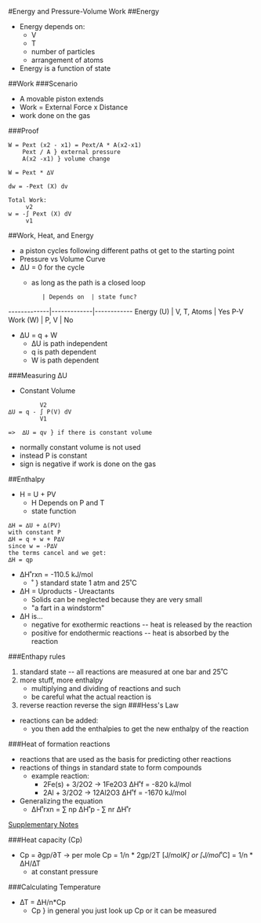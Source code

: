 #Energy and Pressure-Volume Work
##Energy
+ Energy depends on:
    + V
    + T
    + number of particles
    + arrangement of atoms
+ Energy is a function of state

##Work
###Scenario
+ A movable piston extends
+ Work = External Force x Distance
+ work done on the gas

###Proof
```
W = Pext (x2 - x1) = Pext/A * A(x2-x1)
    Pext / A } external pressure
    A(x2 -x1) } volume change

W = Pext * ∆V

dw = -Pext (X) dv

Total Work:
     v2
w = -∫ Pext (X) dV
     v1
```

##Work, Heat, and Energy
+ a piston cycles following different paths ot get to the starting point
+ Pressure vs Volume Curve
+ ∆U = 0 for the cycle
    + as long as the path is a closed loop

             | Depends on  | state func? 
-------------|-------------|------------
Energy (U)   | V, T, Atoms | Yes
P-V Work (W) | P, V        | No

+ ∆U = q + W
    + ∆U is path independent
    + q is path dependent
    + W is path dependent

###Measuring ∆U
+ Constant Volume
```
         V2
∆U = q - ∫ P(V) dV 
         V1

=>  ∆U = qv } if there is constant volume
```
+ normally constant volume is not used
+ instead P is constant
+ sign is negative if work is done on the gas

##Enthalpy
+ H = U + PV
    + H Depends on P and T
    + state function
```
∆H = ∆U + ∆(PV)
with constant P
∆H = q + w + P∆V
since w = -P∆V
the terms cancel and we get:
∆H = qp
```
+ ∆H˚rxn = -110.5 kJ/mol
    + ˚ } standard state 1 atm and 25˚C
+ ∆H = Uproducts - Ureactants
    + Solids can be neglected because they are very small
    + "a fart in a windstorm"
+ ∆H is...
    + negative for exothermic reactions -- heat is released by the reaction
    + positive for endothermic reactions -- heat is absorbed by the reaction

###Enthapy rules 
1. standard state -- all reactions are measured at one bar and 25˚C
2. more stuff, more enthalpy
    + multiplying and dividing of reactions and such
    + be careful what the actual reaction is
3. reverse reaction reverse the sign
###Hess's Law
+ reactions can be added:
    + you then add the enthalpies to get the new enthalpy of the reaction

###Heat of formation reactions
+ reactions that are used as the basis for predicting other reactions
+ reactions of things in standard state to form compounds
    + example reaction: 
        + 2Fe(s) + 3/2O2 -> 1Fe2O3 ∆H˚f = -820 kJ/mol
        + 2Al + 3/2O2 -> 12Al2O3 ∆H˚f = -1670 kJ/mol
+ Generalizing the equation
    + ∆H˚rxn = ∑ np ∆H˚p - ∑ nr ∆H˚r

[Supplementary Notes](supplementary/sep08.ppt)

###Heat capacity (Cp)
+ Cp = ∂gp/∂T -> per mole Cp = 1/n * 2gp/2T [J/mol*K] or [J/mol*˚C] = 1/n * ∆H/∆T
    + at constant pressure

###Calculating Temperature
+ ∆T = ∆H/n*Cp
    + Cp } in general you just look up Cp or it can be measured

